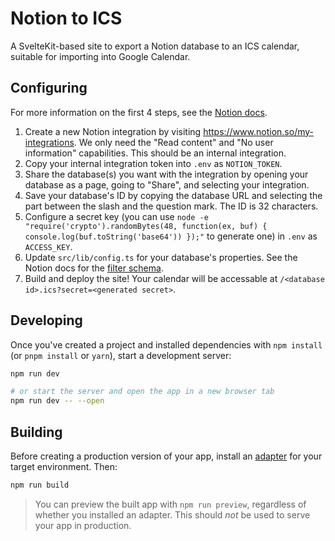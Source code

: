 # Notion to ICS

A SvelteKit-based site to export a Notion database to an ICS calendar, suitable for importing into Google Calendar.

## Configuring

For more information on the first 4 steps, see the [Notion docs](https://developers.notion.com/docs/getting-started).

1. Create a new Notion integration by visiting https://www.notion.so/my-integrations. We only need the "Read content" and "No user information" capabilities. This should be an internal integration.
2. Copy your internal integration token into `.env` as `NOTION_TOKEN`.
3. Share the database(s) you want with the integration by opening your database as a page, going to "Share", and selecting your integration.
4. Save your database's ID by copying the database URL and selecting the part between the slash and the question mark. The ID is 32 characters.
5. Configure a secret key (you can use `node -e "require('crypto').randomBytes(48, function(ex, buf) { console.log(buf.toString('base64')) });"` to generate one) in `.env` as `ACCESS_KEY`.
6. Update `src/lib/config.ts` for your database's properties. See the Notion docs for the [filter schema](https://developers.notion.com/reference/post-database-query#post-database-query-filter).
7. Build and deploy the site! Your calendar will be accessable at `/<database id>.ics?secret=<generated secret>`.

## Developing

Once you've created a project and installed dependencies with `npm install` (or `pnpm install` or `yarn`), start a development server:

```bash
npm run dev

# or start the server and open the app in a new browser tab
npm run dev -- --open
```

## Building

Before creating a production version of your app, install an [adapter](https://kit.svelte.dev/docs#adapters) for your target environment. Then:

```bash
npm run build
```

> You can preview the built app with `npm run preview`, regardless of whether you installed an adapter. This should _not_ be used to serve your app in production.
